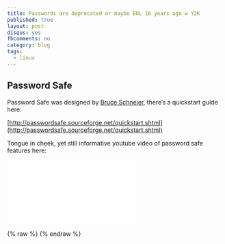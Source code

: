 ```yaml
---
title: Passwords are deprecated or maybe EOL 16 years ago w Y2K
published: true
layout: post
disqus: yes
fbcomments: no
category: blog
tags: 
  - linux
---
```


## Password Safe

Password Safe was designed by [Bruce Schneier](https://www.schneier.com/), there’s a quickstart guide here:

[http://passwordsafe.sourceforge.net/quickstart.shtml](http://passwordsafe.sourceforge.net/quickstart.shtml)

Tongue in cheek, yet still informative youtube video of password safe features here:

<iframe width=”560” height=”315” src=”https://www.youtube.com/embed/rdOj4UQUdF4” frameborder=”0” allowfullscreen></iframe>



{% raw  %}
{% endraw  %}
